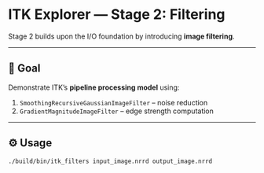 # ITK Explorer — Stage 2: Filtering

Stage 2 builds upon the I/O foundation by introducing **image filtering**.

---

## 🧠 Goal

Demonstrate ITK’s **pipeline processing model** using:
1. `SmoothingRecursiveGaussianImageFilter` – noise reduction
2. `GradientMagnitudeImageFilter` – edge strength computation

---

## ⚙️ Usage

```bash
./build/bin/itk_filters input_image.nrrd output_image.nrrd
